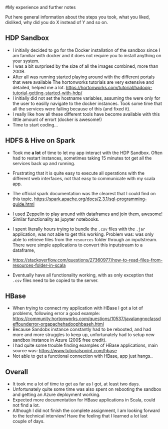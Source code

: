 #My experience and further notes

Put here general information about the steps you took, what you liked, disliked, why did you do X instead of Y and so on.

## HDP Sandbox

* I initially decided to go for the Docker installation of the sandbox since I am familiar with docker and it does not 
require you to install anything on your system.
* I was a bit surprised by the size of all the images combined, more than 20GB.
* After all was running started playing around with the different portals that were available The 
hortonworks tutorials are very extensive and detailed, helped me a lot.
https://hortonworks.com/tutorial/hadoop-tutorial-getting-started-with-hdp/
* I initially did not set the hostname variables, assuming the were only for the user to easilly navigate to the docker
instances. Took some time that all the services were failing because of this (and fixed it).
* I really like how all these different tools have become available with this little amount of errort (docker is awesome!)
* Time to start coding...

## HDFS & Hive on Spark
* Took me **a lot** of time to let my app interact with the HDP Sandbox. Often had to restart instances, sometimes
taking 15 minutes tot get all the services back up and running.
* Frustrating that it is quite easy to execute all operations with the different web interfaces, not that easy to
communicate with my scala app.
* The official spark documentation was the clearest that I could find on this topic.
https://spark.apache.org/docs/2.3.1/sql-programming-guide.html
* I used Zeppelin to play around with dataframes and join them, awesome! Similar functionality as jupyter notebooks.


* I spent literally hours trying to bundle the `.csv` files with the `.jar` application, was not able to get this working.
Problem was: was only able to retrieve files from the `resources` folder through an inputstream.
There were simple applications to convert this inputstream to a dataframe, 
- https://stackoverflow.com/questions/27360977/how-to-read-files-from-resources-folder-in-scala
* Eventually have all functionality working, with as only exception that `.csv` files need to be copied to the server.

## HBase
* When trying to connect my application with HBase I got a lot of problems, following error a good example: 
https://community.hortonworks.com/questions/10537/javalangnoclassdeffounderror-orgapachehadoophbaseh.html
* Because Sandobx instance constantly had to be rebooted, and had more and more struggles to keep up, unfortunately had
to setup new sandbox instance in Azure (200$ free credit). 
* I had quite some trouble finding examples of HBase applications, main source was: https://www.tutorialspoint.com/hbase
* Not able to get a functional connection with HBase, app just hangs..


## Overall
* It took me a lot of time to get as far as I got, at least two days.
* Unfortunately quite some time was also spent on
rebooting the sandbox and getting an Azure deployment working. 
* Expected more documentation for HBase applications in Scala, could not find
a lot.
* Although I did not finish the complete assignment, I am looking forward to the technical interview! Have 
the feeling that I learned a lot last couple of days.


